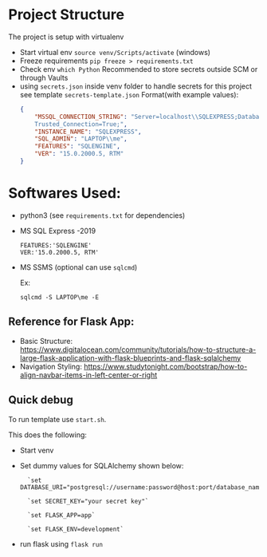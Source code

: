 # Project Structure
The project is setup with virtualenv
- Start virtual env `source venv/Scripts/activate` (windows)
- Freeze requirements `pip freeze > requirements.txt`
- Check env `which Python`
Recommended to store secrets outside SCM or through Vaults
- using `secrets.json` inside venv folder to handle secrets for this project see template `secrets-template.json` 
Format(with example values):
    ```json
    {
        "MSSQL_CONNECTION_STRING": "Server=localhost\\SQLEXPRESS;Database=master;
        Trusted_Connection=True;",
        "INSTANCE_NAME": "SQLEXPRESS",
        "SQL_ADMIN": "LAPTOP\\me",
        "FEATURES": "SQLENGINE",
        "VER": "15.0.2000.5, RTM"
    }
    ```

# Softwares Used:
- python3 (see `requirements.txt` for dependencies)
- MS SQL Express -2019
    ```
    FEATURES:'SQLENGINE'
    VER:'15.0.2000.5, RTM'
    ```
- MS SSMS 
    (optional can use `sqlcmd`)

    Ex:
    ```
    sqlcmd -S LAPTOP\me -E
    ```

## Reference for Flask App: 
- Basic Structure: https://www.digitalocean.com/community/tutorials/how-to-structure-a-large-flask-application-with-flask-blueprints-and-flask-sqlalchemy
- Navigation Styling: https://www.studytonight.com/bootstrap/how-to-align-navbar-items-in-left-center-or-right

## Quick debug
To run template use `start.sh`.

This does the following:
- Start venv
- Set dummy values for SQLAlchemy shown below:

        `set DATABASE_URI="postgresql://username:password@host:port/database_name"`

        `set SECRET_KEY="your secret key"`

        `set FLASK_APP=app`

        `set FLASK_ENV=development`
- run flask using `flask run`
